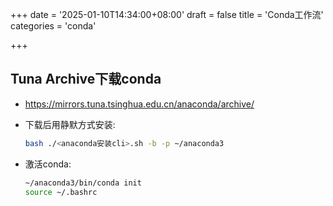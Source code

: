 +++
date = '2025-01-10T14:34:00+08:00'
draft = false
title = 'Conda工作流'
categories = 'conda'

+++



## Tuna Archive下载conda

* https://mirrors.tuna.tsinghua.edu.cn/anaconda/archive/

* 下载后用静默方式安装:

  ```bash
  bash ./<anaconda安装cli>.sh -b -p ~/anaconda3
  ```

* 激活conda:

  ```bash
  ~/anaconda3/bin/conda init
  source ~/.bashrc
  ```

  
